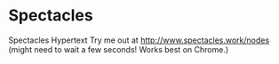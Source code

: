 # Spectacles

Spectacles Hypertext
Try me out at http://www.spectacles.work/nodes (might need to wait a few seconds! Works best on Chrome.)
